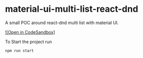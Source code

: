 # material-ui-multi-list-react-dnd

A small POC around react-dnd multi list with material UI.

[![Open in CodeSandbox]](https://githubbox.com/bmaniar/material-ui-multi-liest-react-dnd)

To Start the project run

```
npm run start
```
